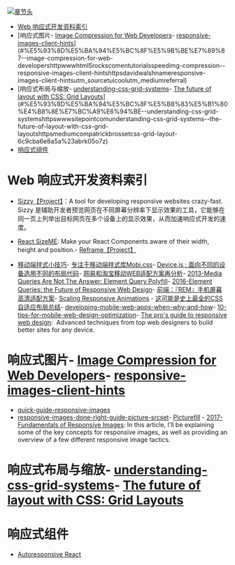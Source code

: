 [![章节头](https://parg.co/UGo)](https://parg.co/b4z) 
 - [Web 响应式开发资料索引](#web-%E5%93%8D%E5%BA%94%E5%BC%8F%E5%BC%80%E5%8F%91%E8%B5%84%E6%96%99%E7%B4%A2%E5%BC%95)
- [响应式图片- [Image Compression for Web Developers](http://www.html5rocks.com/en/tutorials/speed/img-compression/)- [responsive-images-client-hints](https://davidwalsh.name/responsive-images-client-hints?utm_source=tuicool&utm_medium=referral)](#%E5%93%8D%E5%BA%94%E5%BC%8F%E5%9B%BE%E7%89%87--image-compression-for-web-developershttpwwwhtml5rockscomentutorialsspeedimg-compression--responsive-images-client-hintshttpsdavidwalshnameresponsive-images-client-hintsutm_sourcetuicoolutm_mediumreferral)
- [响应式布局与缩放- [understanding-css-grid-systems](https://www.sitepoint.com/understanding-css-grid-systems/)- [The future of layout with CSS: Grid Layouts](https://medium.com/@patrickbrosset/css-grid-layout-6c9cba6e8a5a#.abrk05o7z)](#%E5%93%8D%E5%BA%94%E5%BC%8F%E5%B8%83%E5%B1%80%E4%B8%8E%E7%BC%A9%E6%94%BE--understanding-css-grid-systemshttpswwwsitepointcomunderstanding-css-grid-systems--the-future-of-layout-with-css-grid-layoutshttpsmediumcompatrickbrossetcss-grid-layout-6c9cba6e8a5a%23abrk05o7z)
- [响应式组件](#%E5%93%8D%E5%BA%94%E5%BC%8F%E7%BB%84%E4%BB%B6) 

# Web 响应式开发资料索引
- [Sizzy【Project】](https://github.com/kitze/sizzy)：A tool for developing responsive websites crazy-fast. Sizzy 是辅助开发者预览网页在不同屏幕分辨率下显示效果的工具，它能够在同一页上列举出目标网页在多个设备上的显示效果，从而加速响应式开发的速度。
- [React SizeME](https://github.com/ctrlplusb/react-sizeme): Make your React Components aware of their width, height and position.- [Reframe【Project】](https://dollarshaveclub.github.io/reframe.js/)
 

- [移动端样式小技巧](http://www.tuicool.com/articles/niuaaar)- [专注于移动端样式库Mobi.css](https://github.com/xcatliu/mobi.css/blob/master/dist/mobi.css)- [Device.js : 面向不同的设备选用不同的布局代码](https://github.com/matthewhudson/device.js)- [网易和淘宝移动WEB适配方案再分析](https://zhuanlan.zhihu.com/p/25216275)- [2013-Media Queries Are Not The Answer: Element Query Polyfill](https://www.smashingmagazine.com/2013/06/media-queries-are-not-the-answer-element-query-polyfill/)- [2016-Element Queries: the Future of Responsive Web Design](http://webdesign.tutsplus.com/tutorials/element-queries-the-future-of-responsive-web-design--cms-26945)- [前端：『REM』手机屏幕高清适配方案](https://github.com/hbxeagle/rem/blob/master/HD_ADAPTER.md?utm_source=tuicool&utm_medium=referral)- [Scaling Responsive Animations](https://css-tricks.com/scaling-responsive-animations/) - [这可能是史上最全的CSS自适应布局总结](http://mp.weixin.qq.com/s?__biz=MzA4ODIxMzg5MQ==&mid=2653995792&idx=1&sn=730974c4cff6d3738c52902a2f99ed7e&scene=23&srcid=0516rsLrl38nVY19S5QIKHGC#rd)- [developing-mobile-web-apps-when-why-and-how](https://www.toptal.com/android/developing-mobile-web-apps-when-why-and-how)- [10-tips-for-mobile-web-design-optimization](https://www.elegantthemes.com/blog/tips-tricks/10-tips-for-mobile-web-design-optimization)- [The pro's guide to responsive web design](http://www.creativebloq.com/rwd/pros-guide-responsive-web-design-71515692):  Advanced techniques from top web designers to build better sites for any device.


# 响应式图片- [Image Compression for Web Developers](http://www.html5rocks.com/en/tutorials/speed/img-compression/)- [responsive-images-client-hints](https://davidwalsh.name/responsive-images-client-hints?utm_source=tuicool&utm_medium=referral)
- [quick-guide-responsive-images](http://slicejack.com/quick-guide-responsive-images/)
- [responsive-images-done-right-guide-picture-srcset](https://www.smashingmagazine.com/2014/05/responsive-images-done-right-guide-picture-srcset/)- [Picturefill](https://github.com/scottjehl/picturefill) - [2017-Fundamentals of Responsive Images](https://www.lullabot.com/articles/fundamentals-of-responsive-images): In this article, I’ll be explaining some of the key concepts for responsive images, as well as providing an overview of a few different responsive image tactics.
# 响应式布局与缩放- [understanding-css-grid-systems](https://www.sitepoint.com/understanding-css-grid-systems/)- [The future of layout with CSS: Grid Layouts](https://medium.com/@patrickbrosset/css-grid-layout-6c9cba6e8a5a#.abrk05o7z)
# 响应式组件
- [Autoresponsive React](https://xudafeng.github.io/autoresponsive-react/)
